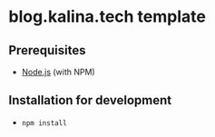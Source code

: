 # blog.kalina.tech template

## Prerequisites
* [Node.js](http://nodejs.org/) (with NPM)

## Installation for development
* `npm install`
